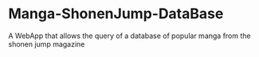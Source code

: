 # Manga-ShonenJump-DataBase
A WebApp that allows the query of a database of popular manga from the shonen jump magazine
